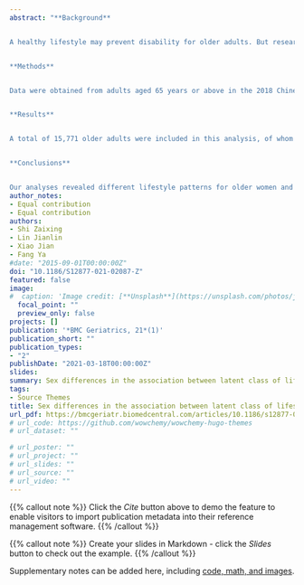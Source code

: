 ```yaml
---
abstract: "**Background**


A healthy lifestyle may prevent disability for older adults. But research to date is limited to a single lifestyle behavior and ignore sex difference in the lifestyle-disability association. This study aimed at identifying sex-specific latent classes of lifestyle and their relationship with disability among older Chinese adults. 


**Methods** 


Data were obtained from adults aged 65 years or above in the 2018 Chinese Longitudinal Healthy Longevity Survey, a nationally representative sample of older adults in China. We used latent class analysis to categorize participants into subgroups based on three dimensions of lifestyle factors: health behaviors, psychological wellbeing, and social engagement. Disability was assessed by the activities of daily living (ADL). Multivariable logistic regression was used to evaluate the associations between the latent lifestyle classes and disability. 


**Results** 


A total of 15,771 older adults were included in this analysis, of whom 56% were women and 66% aged 80 years or above. We identified four latent lifestyle classes among older women: “Health Promoting” (28%), “Isolated and Health Harming” (34%), “Restless and Dismal” (21%), and “Restless” (17%). A different set of four lifestyle classes were identified in older men: “Health Promoting” (21%), “Isolated and Health Harming” (26%), “Restless and Dismal” (20%), and “Discordant” (33%). Compared with the “Health Promoting” class, the “Isolated and Health Harming” class (OR = 1.88, 95% CI: 1.46–2.43) and the “Restless and Dismal” class (OR = 1.67, 95% CI: 1.27–2.20) had higher risk of disability in women. The “Discordant” class had lower risk of disability in men (OR = 0.52, 95% CI: 0.37–0.72).


**Conclusions** 


Our analyses revealed different lifestyle patterns for older women and men in China. Sex differences in the associations between lifestyle and disability need to be considered when formulating interventions to prevent disability."
author_notes:
- Equal contribution
- Equal contribution
authors:
- Shi Zaixing
- Lin Jianlin
- Xiao Jian
- Fang Ya
#date: "2015-09-01T00:00:00Z"
doi: "10.1186/S12877-021-02087-Z"
featured: false
image:
#  caption: 'Image credit: [**Unsplash**](https://unsplash.com/photos/jdD8gXaTZsc)'
  focal_point: ""
  preview_only: false
projects: []
publication: '*BMC Geriatrics, 21*(1)'
publication_short: ""
publication_types:
- "2"
publishDate: "2021-03-18T00:00:00Z"
slides: 
summary: Sex differences in the association between latent class of lifestyle and disability among older adults in China.
tags:
- Source Themes
title: Sex differences in the association between latent class of lifestyle and disability among older adults in China
url_pdf: https://bmcgeriatr.biomedcentral.com/articles/10.1186/s12877-021-02087-z#citeas
# url_code: https://github.com/wowchemy/wowchemy-hugo-themes
# url_dataset: ""

# url_poster: ""
# url_project: ""
# url_slides: ""
# url_source: ""
# url_video: ""
---
```

{{% callout note %}}
Click the *Cite* button above to demo the feature to enable visitors to import publication metadata into their reference management software.
{{% /callout %}}

{{% callout note %}}
Create your slides in Markdown - click the *Slides* button to check out the example.
{{% /callout %}}

Supplementary notes can be added here, including [code, math, and images](https://wowchemy.com/docs/writing-markdown-latex/).



